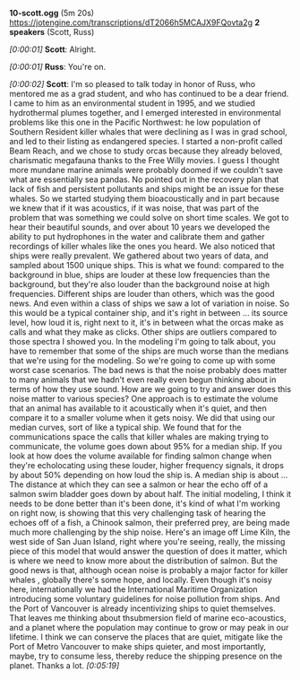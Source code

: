 **10-scott.ogg** (5m 20s)
<https://jotengine.com/transcriptions/dT2066h5MCAJX9FQovta2g>
**2 speakers** (Scott, Russ)

*[0:00:01]*
**Scott**: Alright.

*[0:00:01]*
**Russ**: You're on.

*[0:00:02]*
**Scott**: I'm so pleased to talk today in honor of Russ, who mentored me as a grad student, and who has continued to be a dear friend. I came to him as an environmental student in 1995, and we studied hydrothermal plumes together, and I emerged interested in environmental problems like this one in the Pacific Northwest: he low population of Southern Resident killer whales that were declining as I was in grad school, and led to their listing as endangered species. I started a non-profit called Beam Reach, and we chose to study orcas because they already beloved, charismatic megafauna thanks to the Free Willy movies. I guess I thought more mundane marine animals were probably doomed if we couldn't save what are essentially sea pandas. No pointed out in the recovery plan that lack of fish and persistent pollutants and ships might be an issue for these whales. So we started studying them bioacoustically and in part because we knew that if it was acoustics, if it was noise, that was part of the problem that was something we could solve on short time scales. We got to hear their beautiful sounds, and over about 10 years we developed the ability to put hydrophones in the water and calibrate them and gather recordings of killer whales like the ones you heard. We also noticed that ships were really prevalent. We gathered about two years of data, and sampled about 1500 unique ships. This is what we found: compared to the background in blue, ships are louder at these low frequencies than the background, but they're also louder than the background noise at high frequencies. Different ships are louder than others, which was the good news. And even within a class of ships we saw a lot of variation in noise. So this would be a typical container ship, and it's right in between ... its source level, how loud it is, right next to it, it's in between what the orcas make as calls and what they make as clicks. Other ships are outliers compared to those spectra I showed you. In the modeling I'm going to talk about, you have to remember that some of the ships are much worse than the medians that we're using for the modeling. So we're going to come up with some worst case scenarios. The bad news is that the noise probably does matter to many animals that we hadn't even really even begun thinking about in terms of how they use sound. How are we going to try and answer does this noise matter to various species? One approach is to estimate the volume that an animal has available to it acoustically when it's quiet, and then compare it to a smaller volume when it gets noisy. We did that using our median curves, sort of like a typical ship. We found that for the communications space the calls that killer whales are making trying to communicate, the volume goes down about 95% for a median ship. If you look at how does the volume available for finding salmon change when they're echolocating using these louder, higher frequency signals, it drops by about 50% depending on how loud the ship is. A median ship is about ... The distance at which they can see a salmon or hear the echo off of a salmon swim bladder goes down by about half. The initial modeling, I think it needs to be done better than it's been done, it's kind of what I'm working on right now, is showing that this very challenging task of hearing the echoes off of a fish, a Chinook salmon, their preferred prey, are being made much more challenging by the ship noise. Here's an image off Lime Kiln, the west side of San Juan Island, right where you're seeing, really, the missing piece of this model that would answer the question of does it matter, which is where we need to know more about the distribution of salmon. But the good news is that, although ocean noise is probably a major factor for killer whales , globally there's some hope, and locally. Even though it's noisy here, internationally we had the International Maritime Organization introducing some voluntary guidelines for noise pollution from ships. And the Port of Vancouver is already incentivizing ships to quiet themselves. That leaves me thinking about thsubmersion field of marine eco-acoustics, and a planet where the population may continue to grow or may peak in our lifetime. I think we can conserve the places that are quiet, mitigate like the Port of Metro Vancouver to make ships quieter, and most importantly, maybe, try to consume less, thereby reduce the shipping presence on the planet. Thanks a lot.
*[0:05:19]*